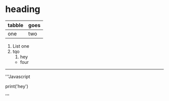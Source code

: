 # heading
|tabble|goes|
|---|---|
|one|two|

1. List one
2. tqo
   1. hey
   - four
   
---
'''Javascript

print('hey')

'''
   
